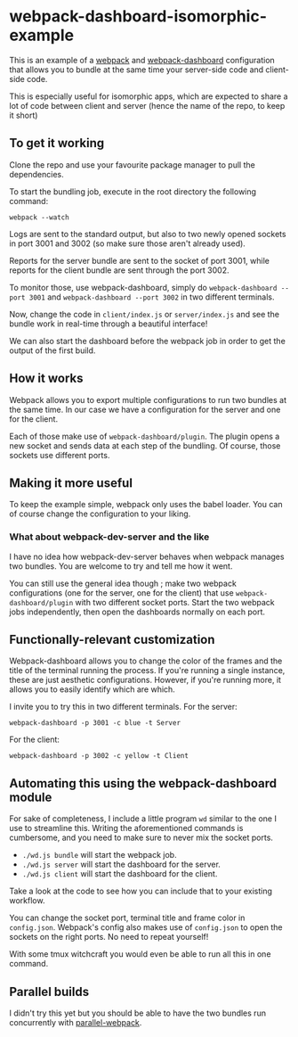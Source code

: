 # webpack-dashboard-isomorphic-example

This is an example of a [webpack](http://webpack.js.org)
and [webpack-dashboard](http://github.com/FormidableLabs/webpack-dashboard)
configuration
that allows you to bundle at the same time your server-side code and
client-side code.

This is especially useful for isomorphic apps, which are
expected to share a lot of code between client and server (hence the
name of the repo, to keep it short)

## To get it working

Clone the repo and use your favourite package manager to pull the dependencies.

To start the bundling job, execute in the root directory the following
command:

```
webpack --watch
```

Logs are sent to the standard output, but also to two newly opened
sockets in port 3001 and 3002 (so make sure those aren't already used).

Reports for the server bundle are sent to the socket of port 3001, while
reports for the client bundle are sent through the port 3002.

To monitor those, use webpack-dashboard, simply do
`webpack-dashboard --port 3001` and `webpack-dashboard --port 3002` in two
different terminals.

Now, change the code in `client/index.js` or `server/index.js` and see
the bundle work in real-time through a beautiful interface!

We can also start the dashboard before the webpack job in order to
get the output of the first build.

## How it works

Webpack allows you to export multiple configurations to run two bundles at the
same time. In our case we have a configuration for the server and one for
the client.

Each of those make use of `webpack-dashboard/plugin`. The plugin opens
a new socket and sends data at each step of the bundling. Of course, those
sockets use different ports.

## Making it more useful

To keep the example simple, webpack only uses the babel loader. You can
of course change the configuration to your liking.

### What about webpack-dev-server and the like

I have no idea how webpack-dev-server behaves when webpack manages two
bundles. You are welcome to try and tell me how it went.

You can still use the general idea though ; make two webpack
configurations (one for the server, one for the client) that use
`webpack-dashboard/plugin` with two different socket ports.
Start the two webpack jobs independently, then open the dashboards normally
on each port.

## Functionally-relevant customization

Webpack-dashboard allows you to change the color of the frames and the title
of the terminal running the process. If you're running a single instance,
these are just aesthetic configurations. However, if you're running more,
it allows you to easily identify which are which.

I invite you to try this in two different terminals. For the server:

```
webpack-dashboard -p 3001 -c blue -t Server
```

For the client:

```
webpack-dashboard -p 3002 -c yellow -t Client
```

## Automating this using the webpack-dashboard module

For sake of completeness, I include a little program `wd` similar to the one I
use to streamline this. Writing the aforementioned commands is cumbersome, and
you need to make sure to never mix the socket ports.

- `./wd.js bundle` will start the webpack job.
- `./wd.js server` will start the dashboard for the server.
- `./wd.js client` will start the dashboard for the client.

Take a look at the code to see how you can include that to your existing
workflow.

You can change the socket port, terminal title and frame color in
`config.json`. Webpack's config also makes use of `config.json` to open the
sockets on the right ports. No need to repeat yourself!

With some tmux witchcraft you would even be able to run all
this in one command.

## Parallel builds

I didn't try this yet but you should be able to have the two bundles run
concurrently with
[parallel-webpack](https://github.com/trivago/parallel-webpack/).

